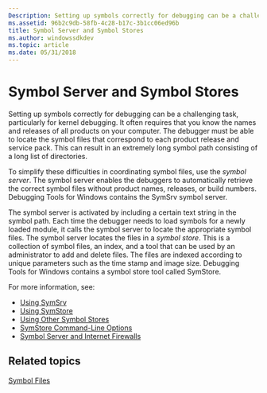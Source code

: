 ```yaml
---
Description: Setting up symbols correctly for debugging can be a challenging task, particularly for kernel debugging.
ms.assetid: 96b2c9db-58fb-4c28-b17c-3b1cc06ed96b
title: Symbol Server and Symbol Stores
ms.author: windowssdkdev
ms.topic: article
ms.date: 05/31/2018
---
```


# Symbol Server and Symbol Stores

Setting up symbols correctly for debugging can be a challenging task, particularly for kernel debugging. It often requires that you know the names and releases of all products on your computer. The debugger must be able to locate the symbol files that correspond to each product release and service pack. This can result in an extremely long symbol path consisting of a long list of directories.

To simplify these difficulties in coordinating symbol files, use the *symbol server*. The symbol server enables the debuggers to automatically retrieve the correct symbol files without product names, releases, or build numbers. Debugging Tools for Windows contains the SymSrv symbol server.

The symbol server is activated by including a certain text string in the symbol path. Each time the debugger needs to load symbols for a newly loaded module, it calls the symbol server to locate the appropriate symbol files. The symbol server locates the files in a *symbol store*. This is a collection of symbol files, an index, and a tool that can be used by an administrator to add and delete files. The files are indexed according to unique parameters such as the time stamp and image size. Debugging Tools for Windows contains a symbol store tool called SymStore.

For more information, see:

-   [Using SymSrv](using-symsrv.md)
-   [Using SymStore](using-symstore.md)
-   [Using Other Symbol Stores](using-other-symbol-stores.md)
-   [SymStore Command-Line Options](symstore-command-line-options.md)
-   [Symbol Server and Internet Firewalls](symbol-servers-and-internet-firewalls.md)

## Related topics

<dl> <dt>

[Symbol Files](symbol-files.md)
</dt> </dl>

 

 



